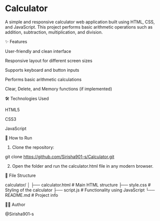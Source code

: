 # Calculator

A simple and responsive calculator web application built using HTML, CSS, and JavaScript. This project performs basic arithmetic operations such as addition, subtraction, multiplication, and division.


✨ Features

User-friendly and clean interface

Responsive layout for different screen sizes

Supports keyboard and button inputs

Performs basic arithmetic calculations

Clear, Delete, and Memory functions (if implemented)


🛠️ Technologies Used

HTML5

CSS3

JavaScript 

🚀 How to Run

1. Clone the repository:

git clone https://github.com/Sirisha901-s/Calculator.git


2. Open the folder and run the calculator.html file in any modern browser.



📂 File Structure

calculator/
│
├── calculator.html       # Main HTML structure
├── style.css        # Styling of the calculator
├── script.js        # Functionality using JavaScript
└── README.md        # Project info




🙋‍♂️ Author

 @Sirisha901-s
